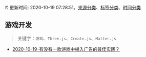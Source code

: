 :alarm_clock: 更新时间: 2020-10-19 07:28:51。[来源分类](../README.md)、[标签分类](../TAGS.md)、[时间分类](../TIMELINE.md)

## 游戏开发


> 关键字：`游戏`、`Three.js`、`Create.js`、`Matter.js`



- [2020-10-19-有没有一款游戏中植入广告的最佳实践？](https://www.v2ex.com/t/716361) 